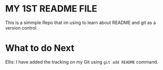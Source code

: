 # MY 1ST README FILE

This is a simmple Repo that im using to learn about README and git as a version control.

# What to do Next
Ellis: I have added the tracking on my Git using
`git add README` command.
